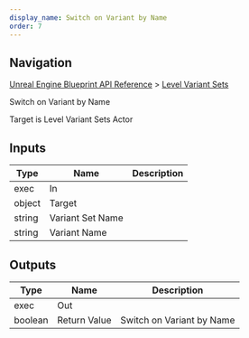 ```yaml
---
display_name: Switch on Variant by Name
order: 7
---
```

## Navigation

[Unreal Engine Blueprint API Reference](https://dev.epicgames.com/documentation/en-us/unreal-engine/BlueprintAPI) > [Level Variant Sets](https://dev.epicgames.com/documentation/en-us/unreal-engine/BlueprintAPI/LevelVariantSets)

Switch on Variant by Name

Target is Level Variant Sets Actor

## Inputs

| Type | Name | Description |
| --- | --- | --- |
| exec | In |  |
| object | Target |  |
| string | Variant Set Name |  |
| string | Variant Name |  |

## Outputs

| Type | Name | Description |
| --- | --- | --- |
| exec | Out |  |
| boolean | Return Value | Switch on Variant by Name |
